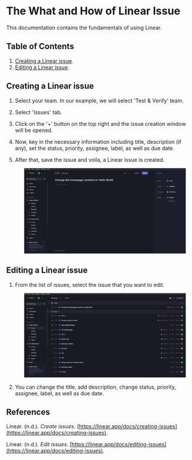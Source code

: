 # The What and How of Linear Issue

This documentation contains the fundamentals of using Linear.

## Table of Contents
1. [Creating a Linear issue](#create-issue).
2. [Editing a Linear issue](#edit-issue).



## Creating a Linear issue <a id="create-issue"></a>

1. Select your team. In our example, we will select 'Test & Verify' team.

2. Select 'Issues' tab.

3. Click on the '+' button on the top right and the issue creation window will be opened.

4. Now, key in the necessary information including title, description (if any), set the status, priority, assignee, label, as well as due date.

5. After that, save the issue and voila, a Linear issue is created.

   <p align='center'>
      <img width='90%' height='auto' src='../photos/Linear_Created_Issue.png'>
   </p>



## Editing a Linear issue <a id="edit-issue"></a>

1. From the list of issues, select the issue that you want to edit.

   <p align='center'>
      <img width='90%' height='auto' src='../photos/Linear_Issue_List.png'>
   </p>

2. You can change the title, add description, change status, priority, assignee, label, as well as due date.


## References

Linear. (n.d.). *Create issues*. [https://linear.app/docs/creating-issues](https://linear.app/docs/creating-issues).

Linear. (n.d.). *Edit issues*. [https://linear.app/docs/editing-issues](https://linear.app/docs/editing-issues).